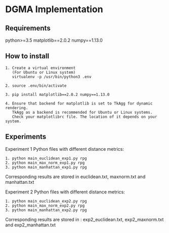 DGMA Implementation
===================

Requirements
-------------
python>=3.5
matplotlib==2.0.2
numpy==1.13.0

How to install
--------------

    1. Create a virtual environment
       (For Ubuntu or Linux system)
       virtualenv -p /usr/bin/python3 .env

    2. source .env/bin/activate

    3. pip install matplotlib==2.0.2 numpy==1.13.0

    4. Ensure that backend for matplotlib is set to TkAgg for dynamic rendering.
       TkAgg as a backend is recommended for Ubuntu or Linux systems.
       Check your matplotlibrc file. The location of it depends on your system.

Experiments
-----------

Experiment 1 Python files with different distance metrics:

    1. python main_euclidean_exp1.py rpg
    2. python main_max_norm_exp1.py rpg
    3. python main_manhattan_exp1.py rpg

Corresponding results are stored in euclidean.txt, maxnorm.txt and manhattan.txt

Experiment 2 Python files with different distance metrics:

    1. python main_euclidean_exp2.py rpg
    2. python main_max_norm_exp2.py rpg
    3. python main_manhattan_exp2.py rpg

Corresponding results are stored in :
    exp2_euclidean.txt, exp2_maxnorm.txt and exp2_manhattan.txt
